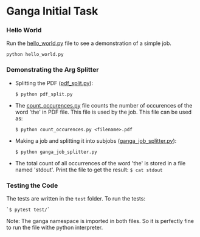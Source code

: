 # Ganga Initial Task

### Hello World
  Run the [hello_world.py](./hello_world.py) file to see a demonstration of a simple job. 

   `python hello_world.py`


### Demonstrating the Arg Splitter

  * Splitting the PDF ([pdf_split.py](./pdf_split.py)): 

    `$ python pdf_split.py`

  * The [count_occurences.py](./count_occurences.py) file counts the number of occurences of the word 'the' in PDF file. This file is used by the job. This file can be used as:

    `$ python count_occurences.py <filename>.pdf`

  * Making a job and splitting it into subjobs ([ganga_job_splitter.py](./ganga_job_splitter.py)): 

    `$ python ganga_job_splitter.py`

  * The total count of all occurrences of the word 'the' is stored in a file named 'stdout'. Print the file to get the result:
    `$ cat stdout` 

### Testing the Code
  The tests are written in the `test` folder. To run the tests:
  
    `$ pytest test/`

Note: The ganga namespace is imported in both files. So it is perfectly fine to run the file withe python interpreter. 
